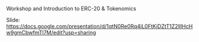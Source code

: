 Workshop and Introduction to ERC-20 & Tokenomics

Slide: https://docs.google.com/presentation/d/1qtN0Re0Rq4iL0FtKjDZtT1Z2lllHcHw9gmCbwfmTl7M/edit?usp=sharing
